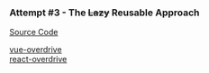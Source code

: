 ### Attempt #3 - The ~~Lazy~~ Reusable Approach

[Source Code](https://github.com/michaelmov/morphing-elements-demo/tree/master/attempt-3)

[vue-overdrive](https://www.npmjs.com/package/vue-overdrive)<br>
[react-overdrive](https://www.npmjs.com/package/react-overdrive)
